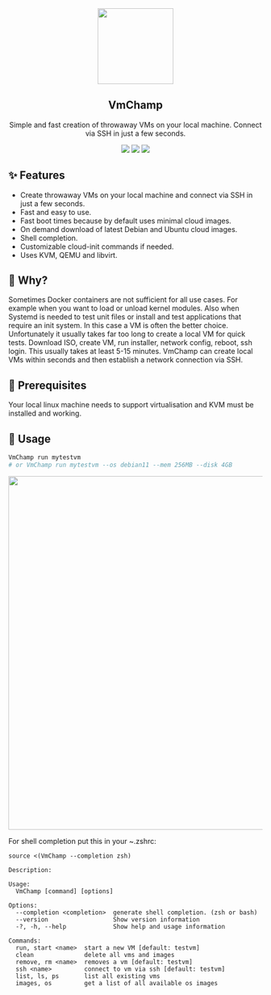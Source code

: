 <div align="center" width="100%">
    <img src="https://user-images.githubusercontent.com/30373916/227715640-22e0fa02-8f17-4fbd-a81d-4a010007972a.png" width="150" />
</div>

<div align="center" width="100%">
    <h2>VmChamp</h2>
    <p>Simple and fast creation of throwaway VMs on your local machine. Connect via SSH in just a few seconds.</p>
    <a target="_blank" href="https://github.com/wubbl0rz/VmChamp"><img src="https://img.shields.io/github/stars/wubbl0rz/VmChamp" /></a>
    <a target="_blank" href="https://github.com/wubbl0rz/VmChamp/releases"><img src="https://img.shields.io/github/v/release/wubbl0rz/VmChamp?display_name=tag" /></a>
    <a target="_blank" href="https://github.com/wubbl0rz/VmChamp/commits/master"><img src="https://img.shields.io/github/last-commit/wubbl0rz/VmChamp" /></a>
</div>

## ✨ Features

- Create throwaway VMs on your local machine and connect via SSH in just a few seconds.
- Fast and easy to use.
- Fast boot times because by default uses minimal cloud images.
- On demand download of latest Debian and Ubuntu cloud images.
- Shell completion.
- Customizable cloud-init commands if needed.
- Uses KVM, QEMU and libvirt.

## 🤔 Why?

Sometimes Docker containers are not sufficient for all use cases. For example when you want to load or unload kernel modules. Also when Systemd is needed to test unit files or install and test applications that require an init system. In this case a VM is often the better choice. Unfortunately it usually takes far too long to create a local VM for quick tests. Download ISO, create VM, run installer, network config, reboot, ssh login. This usually takes at least 5-15 minutes. VmChamp can create local VMs within seconds and then establish a network connection via SSH.

## 🔧 Prerequisites

Your local linux machine needs to support virtualisation and KVM must be installed and working.

## 🚀 Usage

``` bash
VmChamp run mytestvm
# or VmChamp run mytestvm --os debian11 --mem 256MB --disk 4GB
```

<img src="https://user-images.githubusercontent.com/30373916/227714582-0338020d-6d84-4bd8-b3cd-a753cc19e3fa.png" width="700px">

For shell completion put this in your ~.zshrc:

```
source <(VmChamp --completion zsh)
```

```
Description:

Usage:
  VmChamp [command] [options]

Options:
  --completion <completion>  generate shell completion. (zsh or bash)
  --version                  Show version information
  -?, -h, --help             Show help and usage information

Commands:
  run, start <name>  start a new VM [default: testvm]
  clean              delete all vms and images
  remove, rm <name>  removes a vm [default: testvm]
  ssh <name>         connect to vm via ssh [default: testvm]
  list, ls, ps       list all existing vms
  images, os         get a list of all available os images
```
